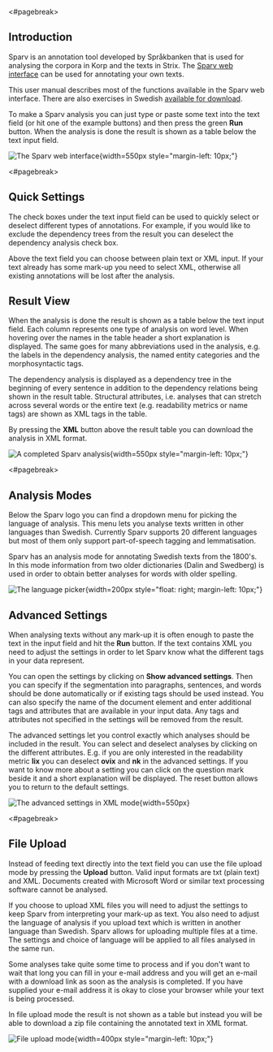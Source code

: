 
<#pagebreak>

## Introduction

Sparv is an annotation tool developed by Språkbanken that is used for analysing
the corpora in Korp and the texts in Strix. The [Sparv web interface](https://spraakbanken.gu.se/sparv) can be used for annotating your own texts.

This user manual describes most of the functions available in the Sparv web
interface. There are also exercises in Swedish [available for download](https://svn.spraakdata.gu.se/sb-arkiv/pub/dokumentation/sparv/exercises/sparvovningar_hw2017.pdf).

To make a Sparv analysis you can just type or paste some text into the text
field (or hit one of the example buttons) and then press the green
**Run** button. When the analysis is done the result is shown as a table
below the text input field.

![The Sparv web interface](https://svn.spraakdata.gu.se/sb-arkiv/pub/dokumentation/sparv/img/sparv_granssnitt_en.png){width=550px style="margin-left: 10px;"}

<#pagebreak>

## Quick Settings

The check boxes under the text input field can be used to quickly select or
deselect different types of annotations. For example, if you would like to
exclude the dependency trees from the result you can deselect the dependency
analysis check box.

Above the text field you can choose between plain text or XML input. If your
text already has some mark-up you need to select XML, otherwise all existing
annotations will be lost after the analysis.

## Result View

When the analysis is done the result is shown as a table below the text input
field. Each column represents one type of analysis on word level. When hovering
over the names in the table header a short explanation is displayed. The
same goes for many abbreviations used in the analysis, e.g. the labels in the
dependency analysis, the named entity categories and the morphosyntactic tags.

The dependency analysis is displayed as a dependency tree in the beginning of
every sentence in addition to the dependency relations being shown in the result
table. Structural attributes, i.e. analyses that can stretch across several words
or the entire text (e.g. readability metrics or name tags) are shown as XML tags
in the table.

By pressing the **XML** button above the result table you can download the analysis in XML format.

![A completed Sparv analysis](https://svn.spraakdata.gu.se/sb-arkiv/pub/dokumentation/sparv/img/sparv_resultat_en.png){width=550px style="margin-left: 10px;"}

<#pagebreak>

## Analysis Modes

Below the Sparv logo you can find a dropdown menu for picking the language of
analysis. This menu lets you analyse texts written in other languages than
Swedish. Currently Sparv supports 20 different languages but most of them only support part-of-speech tagging and lemmatisation.

Sparv has an analysis mode for annotating Swedish texts from the 1800's. In this
mode information from two older dictionaries (Dalin and Swedberg) is used in
order to obtain better analyses for words with older spelling.

![The language picker](https://svn.spraakdata.gu.se/sb-arkiv/pub/dokumentation/sparv/img/sparv_sprakvaljare_en.png){width=200px style="float: right; margin-left: 10px;"}

## Advanced Settings

When analysing texts without any mark-up it is often enough to paste the text in
the input field and hit the **Run** button. If the text contains XML you need to
adjust the settings in order to let Sparv know what the different tags in your
data represent.

You can open the settings by clicking on **Show advanced settings**. Then you
can specify if the segmentation into paragraphs, sentences, and words should be
done automatically or if existing tags should be used instead. You can also
specify the name of the document element and enter additional tags and
attributes that are available in your input data. Any tags and attributes not specified in the settings will be removed from the result.

The advanced settings let you control exactly which analyses should be included
in the result. You can select and deselect analyses by clicking on the different
attributes. E.g. if you are only interested in the readability metric **lix**
you can deselect **ovix** and **nk** in the advanced settings. If you want to
know more about a setting you can click on the question mark beside it and a
short explanation will be displayed. The reset button allows you to return to
the default settings.

![The advanced settings in XML mode](https://svn.spraakdata.gu.se/sb-arkiv/pub/dokumentation/sparv/img/sparv_installningar_en.png){width=550px}

<#pagebreak>

## File Upload

Instead of feeding text directly into the text field you can use the file upload
mode by pressing the **Upload** button. Valid input formats are txt (plain text)
and XML. Documents created with Microsoft Word or similar text processing
software cannot be analysed.

If you choose to upload XML files you will need to adjust the settings to keep
Sparv from interpreting your mark-up as text. You also need to adjust the
language of analysis if you upload text which is written in another language
than Swedish. Sparv allows for uploading multiple files at a time. The settings
and choice of language will be applied to all files analysed in the same run.

Some analyses take quite some time to process and if you don't want to wait that
long you can fill in your e-mail address and you will get an e-mail with a
download link as soon as the analysis is completed. If you have supplied your
e-mail address it is okay to close your browser while your text is being
processed.

In file upload mode the result is not shown as a table but instead you will be
able to download a zip file containing the annotated text in XML format.

![File upload mode](https://svn.spraakdata.gu.se/sb-arkiv/pub/dokumentation/sparv/img/sparv_uppladdning_en.png){width=400px style="margin-left: 10px;"}
